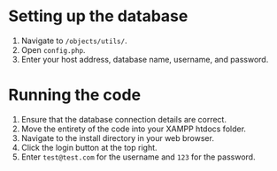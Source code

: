 # Setting up the database

1. Navigate to `/objects/utils/`.
2. Open `config.php`.
3. Enter your host address, database name, username, and password.

# Running the code

1. Ensure that the database connection details are correct.
2. Move the entirety of the code into your XAMPP htdocs folder.
3. Navigate to the install directory in your web browser.
4. Click the login button at the top right.
5. Enter `test@test.com` for the username and `123` for the password.
